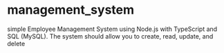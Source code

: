 # management_system
simple Employee Management System using Node.js with TypeScript and SQL (MySQL). The system should allow you to create, read, update, and delete
